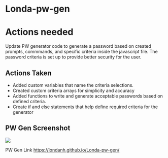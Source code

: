 # Londa-pw-gen
# Actions needed
Update PW generator code to generate a password based on created prompts, commmands, and specific criteria inside the javascript file. The password criteria is set up to provide better security for the user.

## Actions Taken
* Added custom variables that name the criteria selections.
* Created custom criteria arrays for simplicity and accuracy
* Added functions to write and generate acceptable passwords based on defined criteria.
* Create if and else statements that help define required criteria for the generator



## PW Gen Screenshot 

 <img src='/Londa-pw-gen/Assets/pwscreenshot.jpg'>
  

PW Gen Link
https://londanh.github.io/Londa-pw-gen/
